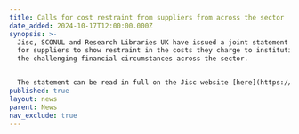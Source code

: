 ```yaml
---
title: Calls for cost restraint from suppliers from across the sector
date_added: 2024-10-17T12:00:00.000Z
synopsis: >-
  Jisc, SCONUL and Research Libraries UK have issued a joint statement calling
  for suppliers to show restraint in the costs they charge to institutions given
  the challenging financial circumstances across the sector.


  The statement can be read in full on the Jisc website [here](https://www.jisc.ac.uk/news/all/navigating-financial-challenges-a-call-to-suppliers-to-support-the-sustainability-of-further-and-higher-education)
published: true
layout: news
parent: News
nav_exclude: true
---
```

